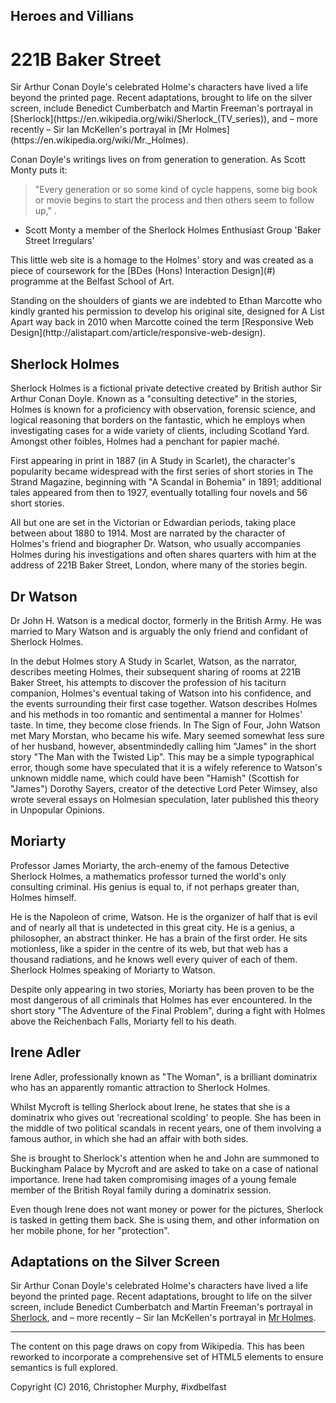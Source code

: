 <h2>Heroes and Villians</h2>

<h1>221B Baker Street</h1>

<p>Sir Arthur Conan Doyle's celebrated Holme's characters have lived a life beyond the printed page. Recent adaptations, brought to life on the silver screen, include Benedict Cumberbatch and Martin Freeman's portrayal in [Sherlock](https://en.wikipedia.org/wiki/Sherlock_(TV_series)), and – more recently – Sir Ian McKellen's portrayal in [Mr Holmes](https://en.wikipedia.org/wiki/Mr._Holmes).</p>

Conan Doyle's writings lives on from generation to generation. As Scott Monty puts it:

> "Every generation or so some kind of cycle happens, some big book or movie begins to start the process and then others seem to follow up," .
- Scott Monty a member of the Sherlock Holmes Enthusiast Group 'Baker Street Irregulars'

<p>This little web site is a homage to the Holmes' story and was created as a piece of coursework for the [BDes (Hons) Interaction Design](#) programme at the Belfast School of Art.</p>

<p>Standing on the shoulders of giants we are indebted to Ethan Marcotte who kindly granted his permission to develop his original site, designed for A List Apart way back in 2010 when Marcotte coined the term [Responsive Web Design](http://alistapart.com/article/responsive-web-design).</p>



Sherlock Holmes
---------------

Sherlock Holmes is a fictional private detective created by British author Sir Arthur Conan Doyle. Known as a "consulting detective" in the stories, Holmes is known for a proficiency with observation, forensic science, and logical reasoning that borders on the fantastic, which he employs when investigating cases for a wide variety of clients, including Scotland Yard. Amongst other foibles, Holmes had a penchant for papier maché.

First appearing in print in 1887 (in A Study in Scarlet), the character's popularity became widespread with the first series of short stories in The Strand Magazine, beginning with "A Scandal in Bohemia" in 1891; additional tales appeared from then to 1927, eventually totalling four novels and 56 short stories.

All but one are set in the Victorian or Edwardian periods, taking place between about 1880 to 1914. Most are narrated by the character of Holmes's friend and biographer Dr. Watson, who usually accompanies Holmes during his investigations and often shares quarters with him at the address of 221B Baker Street, London, where many of the stories begin.



Dr Watson
---------

Dr John H. Watson is a medical doctor, formerly in the British Army. He was married to Mary Watson and is arguably the only friend and confidant of Sherlock Holmes.

In the debut Holmes story A Study in Scarlet, Watson, as the narrator, describes meeting Holmes, their subsequent sharing of rooms at 221B Baker Street, his attempts to discover the profession of his taciturn companion, Holmes's eventual taking of Watson into his confidence, and the events surrounding their first case together. Watson describes Holmes and his methods in too romantic and sentimental a manner for Holmes' taste. In time, they become close friends. In The Sign of Four, John Watson met Mary Morstan, who became his wife. Mary seemed somewhat less sure of her husband, however, absentmindedly calling him "James" in the short story "The Man with the Twisted Lip". This may be a simple typographical error, though some have speculated that it is a wifely reference to Watson's unknown middle name, which could have been "Hamish" (Scottish for "James") Dorothy Sayers, creator of the detective Lord Peter Wimsey, also wrote several essays on Holmesian speculation, later published this theory in Unpopular Opinions.


Moriarty
--------

Professor James Moriarty, the arch-enemy of the famous Detective Sherlock Holmes, a mathematics professor turned the world's only consulting criminal. His genius is equal to, if not perhaps greater than, Holmes himself.

He is the Napoleon of crime, Watson. He is the organizer of half that is evil and of nearly all that is undetected in this great city. He is a genius, a philosopher, an abstract thinker. He has a brain of the first order. He sits motionless, like a spider in the centre of its web, but that web has a thousand radiations, and he knows well every quiver of each of them. Sherlock Holmes speaking of Moriarty to Watson.

Despite only appearing in two stories, Moriarty has been proven to be the most dangerous of all criminals that Holmes has ever encountered. In the short story "The Adventure of the Final Problem", during a fight with Holmes above the Reichenbach Falls, Moriarty fell to his death.


Irene Adler
-----------

Irene Adler, professionally known as "The Woman", is a brilliant dominatrix who has an apparently romantic attraction to Sherlock Holmes.

Whilst Mycroft is telling Sherlock about Irene, he states that she is a dominatrix who gives out 'recreational scolding' to people. She has been in the middle of two political scandals in recent years, one of them involving a famous author, in which she had an affair with both sides.

She is brought to Sherlock's attention when he and John are summoned to Buckingham Palace by Mycroft and are asked to take on a case of national importance. Irene had taken compromising images of a young female member of the British Royal family during a dominatrix session.

Even though Irene does not want money or power for the pictures, Sherlock is tasked in getting them back. She is using them, and other information on her mobile phone, for her "protection".


Adaptations on the Silver Screen
--------------------------------

Sir Arthur Conan Doyle's celebrated Holme's characters have lived a life beyond the printed page. Recent adaptations, brought to life on the silver screen, include Benedict Cumberbatch and Martin Freeman's portrayal in [Sherlock](#), and – more recently – Sir Ian McKellen's portrayal in [Mr Holmes](#).


----


The content on this page draws on copy from Wikipedia. This has been reworked to incorporate a comprehensive set of HTML5 elements to ensure semantics is full explored.

Copyright (C) 2016, Christopher Murphy, #ixdbelfast